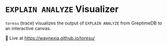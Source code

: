 # `EXPLAIN ANALYZE` Visualizer

`toresu` (trace) visualizes the output of `EXPLAIN ANALYZE` from GreptimeDB to an interactive canvas.

🌱 Live at https://waynexia.github.io/toresu/
